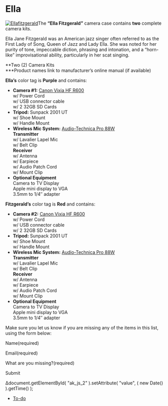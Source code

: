 # Ella

[![Ellafitzgerald](https://make.wordpress.org/community/files/2015/09/Ellafitzgerald-225x300.jpg)](https://make.wordpress.org/community/files/2015/09/Ellafitzgerald.jpg)The **“Ella Fitzgerald”** camera case contains **two** complete camera kits.

Ella Jane Fitzgerald was an American jazz singer often referred to as the First Lady of Song, Queen of Jazz and Lady Ella. She was noted for her purity of tone, impeccable diction, phrasing and intonation, and a “horn-like” improvisational ability, particularly in her scat singing.

**Two (2) Camera Kits  
**\*Product names link to manufacturer’s online manual (if available)

**Ella’s** color tag is **Purple** and contains:

*   **Camera #1:** [Canon Vixia HF R600](https://wptv.files.wordpress.com/2015/08/hfr60-62-600-im-n-en.pdf)  
    w/ Power Cord  
    w/ USB connector cable  
    w/ 2 32GB SD Cards
*   **Tripod:** Sunpack 2001 UT  
    w/ Shoe Mount  
    w/ Handle Mount
*   **Wireless Mic System:** [Audio-Technica Pro 88W](https://wptv.files.wordpress.com/2015/08/audio-technic-pro88w.pdf)  
    **Transmitter**  
    w/ Lavalier Lapel Mic  
    w/ Belt Clip  
    **Receiver**  
    w/ Antenna  
    w/ Earpiece  
    w/ Audio Patch Cord  
    w/ Mount Clip
*   **Optional Equipment**  
    Camera to TV Display  
    Apple mini display to VGA  
    3.5mm to 1/4″ adapter

**Fitzgerald’s** color tag is **Red** and contains:

*   **Camera #2:** [Canon Vixia HF R600](https://wptv.files.wordpress.com/2015/08/hfr60-62-600-im-n-en.pdf)  
    w/ Power Cord  
    w/ USB connector cable  
    w/ 2 32GB SD Cards
*   **Tripod:** Sunpack 2001 UT  
    w/ Shoe Mount  
    w/ Handle Mount
*   **Wireless Mic System:** [Audio-Technica Pro 88W](https://wptv.files.wordpress.com/2015/08/audio-technic-pro88w.pdf)  
    **Transmitter**  
    w/ Lavalier Lapel Mic  
    w/ Belt Clip  
    **Receiver**  
    w/ Antenna  
    w/ Earpiece  
    w/ Audio Patch Cord  
    w/ Mount Clip
*   **Optional Equipment**  
    Camera to TV Display  
    Apple mini display to VGA  
    3.5mm to 1/4″ adapter

Make sure you let us know if you are missing any of the items in this list, using the form below:

Name(required) 

Email(required) 

What are you missing?(required)

Submit   

Δdocument.getElementById( "ak\_js\_2" ).setAttribute( "value", ( new Date() ).getTime() );

*   [To-do](# "To-do")
